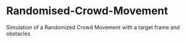 # Randomised-Crowd-Movement
 Simulation of a Randomized Crowd Movement with a target frame and obstacles
